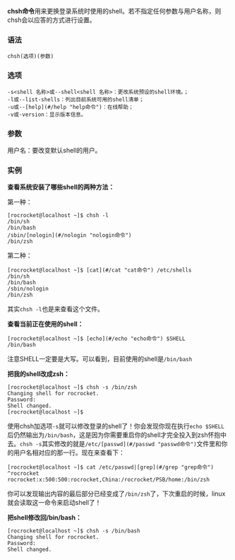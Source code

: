 **chsh命令**用来更换登录系统时使用的shell。若不指定任何参数与用户名称，则chsh会以应答的方式进行设置。

### 语法  

```
chsh(选项)(参数)
```

### 选项  

```
-s<shell 名称>或--shell<shell 名称>：更改系统预设的shell环境。；
-l或--list-shells：列出目前系统可用的shell清单；
-u或--[help](#/help "help命令")：在线帮助；
-v或-version：显示版本信息。
```

### 参数  

用户名：要改变默认shell的用户。

### 实例  

**查看系统安装了哪些shell的两种方法：**

第一种：

```
[rocrocket@localhost ~]$ chsh -l
/bin/sh
/bin/bash
/sbin/[nologin](#/nologin "nologin命令")
/bin/zsh
```

第二种：

```
[rocrocket@localhost ~]$ [cat](#/cat "cat命令") /etc/shells
/bin/sh
/bin/bash
/sbin/nologin
/bin/zsh
```

其实`chsh -l`也是来查看这个文件。

**查看当前正在使用的shell：**

```
[rocrocket@localhost ~]$ [echo](#/echo "echo命令") $SHELL
/bin/bash
```

注意SHELL一定要是大写。可以看到，目前使用的shell是`/bin/bash`

**把我的shell改成zsh：**

```
[rocrocket@localhost ~]$ chsh -s /bin/zsh
Changing shell for rocrocket.
Password:
Shell changed.
[rocrocket@localhost ~]$
```

使用chsh加选项`-s`就可以修改登录的shell了！你会发现你现在执行`echo $SHELL`后仍然输出为`/bin/bash`，这是因为你需要重启你的shell才完全投入到zsh怀抱中去。`chsh -s`其实修改的就是`/etc/[passwd](#/passwd "passwd命令")`文件里和你的用户名相对应的那一行。现在来查看下：

```
[rocrocket@localhost ~]$ cat /etc/passwd|[grep](#/grep "grep命令") ^rocrocket
rocrocket:x:500:500:rocrocket,China:/rocrocket/PSB/home:/bin/zsh
```

你可以发现输出内容的最后部分已经变成了`/bin/zsh`了，下次重启的时候，linux就会读取这一命令来启动shell了！

**把shell修改回/bin/bash：**

```
[rocrocket@localhost ~]$ chsh -s /bin/bash
Changing shell for rocrocket.
Password:
Shell changed.
```